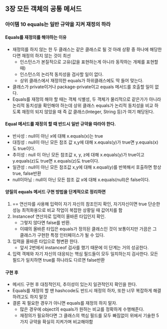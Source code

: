 ## 3장 모든 객체의 공통 메서드

### 아이템 10 equals는 일반 규약을 지켜 재정의 하라

#### Equals를 재정의를 해야하는 이유
- 재정의를 하지 않는 한 두 클래스는 같은 클래스로 될 것 아래 상황 중 하나에 해당한다면 재정의 하지 않는 것이 최선
  - 인스턴스가 본질적으로 고유(값을 표현하는게 아니라 동작하는 개체를 표현할 때)
  - 인스턴스의 논리적 동치성을 검사할 일이 없다.
  - 상위 클래스에서 재정의한 equals가 하위클래스에도 딱 들어 맞는다. 
- 클래스가 private이거나 package-private이고 equals 메서드를 호출할 일이 없다.
- Equals를 재정의 해야 할 때는 객체 식별성, 두 객체가 물리적으로 같은가가 아니라 논리적 동치성을 확인해야 하는데 상위 클래스 equals가 논리적 동치성을 비교 하도록 재정의 되지 않았을 때 즉 값 클래스(Integer, String 등)가 여기 해당된다.

#### Equal 메서드를 재정의 할 때 반드시 일반 규약을 따라야 한다.
- 반사성 : null이 아닌 x에 대해 x.equals(x)는 true
- 대칭성 : null이 아닌 모든 참조 값 x,y에 대해 x.equals(y)가 true면 y.equals(x)도 true이다.
- 추이성 : null 이 아닌 모든 참조값 x, y, z에 대해 x.equals(y)가 true이고 y.equals(z)도 true면 x.equals(z)도 true이다.
- 일관성 : null이 아닌 모든 참조값 x,y에 대해 x.equal(y)를 반복해서 호출하면 항상 true, false반환
- null이아님 : null이 아닌 모든 참조 값 x에 대해 x.equals(null)은 false이다.

#### 양질의 equals 메서드 구현 방법을 단계적으로 정리하면
1. == 연산자를 사용해 입력이 자기 자신의 참조인지 확인, 자기자신이면 true 단순한 성능 최적화용으로 비교 작업이 복잡한 상황일 때 값어치를 함
2. Instanceof 연산자로 입력이 올바른 타입인지 확인. 
   - 그렇지 않다면 false를 반환. 
   - 이떄의 올바른 타입은  equals가 정의된 클래스인 것이 보통이지만 가끔은 그 클래스가 구현한 특정 인터페이스가 될 수 있다.
3. 입력을 올바른 타입으로 형변환 한다. 
   - 앞서 2번에서 instanceof 검사를 했기 때문에 이 단계는 거의 성공한다.
4. 입력 객체와 자기 자신의 대응되는 핵심 필드들이 모두 일치하는지 검사한다. 모든 필드가 일치하면 true를 하나라도 다르면 false반환

#### 구현 후
- 메서드 구현 후 대칭적인지, 추이성이 있는지 일관적인지 확인을 한다.
- Equals를 재정의 할 땐 hashcode도 반드시 재정의 하자, 또한 너무 복잡하게 해결하려고도 하지 말것
- 결론 꼭 필요한 경우가 아니면 equals를 재정의 하지 말자. 
  - 많은 경우에 object의 equals가 원하는 비교를 정확하게 수행해준다.
  -  재정의가 필요하다면 그 클래스의 핵심 필드를 모두 빠짐없이 위에서 기술한 5가지 규약을 확실히 지켜가며 비교해야함
